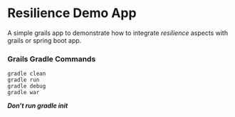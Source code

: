 # Resilience Demo App
A simple grails app to demonstrate how to integrate _resilience_ aspects with grails or spring boot app.

### Grails Gradle Commands

```
gradle clean
gradle run
gradle debug
gradle war
```
***Don't run __gradle init__***
